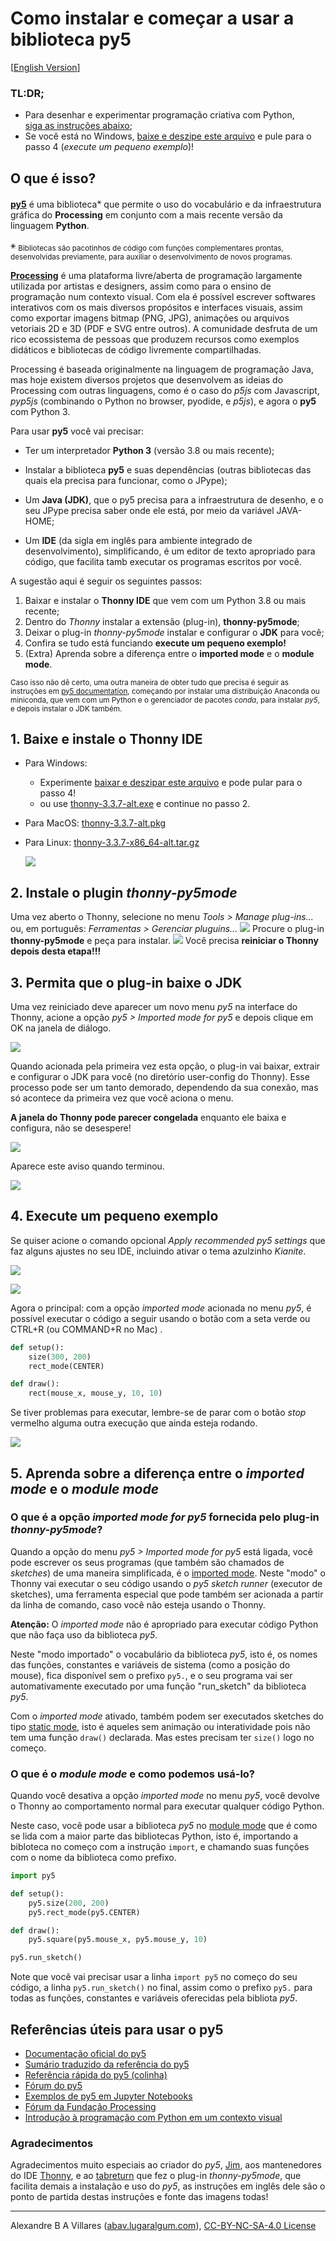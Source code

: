 <h1 id="toc"></h1>

# Como instalar e começar a usar a biblioteca py5

[[English Version](index-EN.md)]

### TL:DR;

- Para desenhar e experimentar programação criativa com Python, <br> [siga as instruções abaixo](https://abav.lugaralgum.com/como-instalar-py5/#1-baixe-e-instale-o-thonny-ide-vers%C3%A3o-337-alt);
- Se você está no Windows, [baixe e deszipe este arquivo](https://www.dropbox.com/s/3ue4cx3yf372teg/thonny-4-with-py5-windows-portable.zip?dl=0) e pule para o passo 4 (*execute um pequeno exemplo*)!

## O que é isso?

[**py5**](https://github.com/py5coding) é uma biblioteca<sup>⚹</sup> que permite o uso do vocabulário e da infraestrutura gráfica do **Processing** em conjunto com a mais recente versão da linguagem **Python**.

⚹ <sub>Bibliotecas são pacotinhos de código com funções complementares prontas, desenvolvidas previamente, para auxiliar o desenvolvimento de novos programas.</sub>

[**Processing**](http://processsing.org) é uma plataforma livre/aberta de programação largamente utilizada por artistas e designers, assim como para o ensino de programação num contexto visual. Com ela é possível escrever softwares interativos com os mais diversos propósitos e interfaces visuais, assim como exportar imagens bitmap (PNG, JPG), animações ou arquivos vetoriais 2D e 3D (PDF e SVG entre outros). A comunidade desfruta de um rico ecossistema de pessoas que produzem recursos como exemplos didáticos e bibliotecas de código livremente compartilhadas.

Processing é baseada originalmente na linguagem de programação Java, mas hoje existem diversos projetos que desenvolvem as ideias do Processing com outras linguagens, como é o caso do *p5js* com Javascript,  *pyp5js* (combinando o Python no browser, pyodide, e *p5js*), e agora o **py5** com Python 3. 

Para usar **py5** você vai precisar:

- Ter um interpretador **Python 3** (versão 3.8 ou mais recente);

- Instalar a biblioteca **py5** e suas dependências (outras bibliotecas das quais ela precisa para funcionar, como o JPype);

- Um **Java (JDK)**, que o py5 precisa para a infraestrutura de desenho, e o seu JPype precisa saber onde ele está, por meio da variável JAVA-HOME;

- Um **IDE** (da sigla em inglês para ambiente integrado de desenvolvimento), simplificando, é um editor de texto apropriado para código, que facilita tamb executar os programas escritos por você.

A sugestão aqui é seguir os seguintes passos: 

1. Baixar e instalar o **Thonny IDE** que vem com um Python 3.8 ou mais recente;
2. Dentro do *Thonny* instalar a extensão (plug-in), **thonny-py5mode**;
3. Deixar o plug-in *thonny-py5mode* instalar e configurar o **JDK** para você;
4. Confira se tudo está funciando **execute um pequeno exemplo!**
5. (Extra) Aprenda sobre a diferença entre o **imported mode** e o **module mode**.

<sub>Caso isso não dê certo, uma outra maneira de obter tudo que precisa é seguir as instruções em [py5 documentation](https://py5coding.org/content/install.html), começando por instalar uma distribuição Anaconda ou miniconda, que vem com um Python e o gerenciador de pacotes *conda*, para instalar *py5*, e depois instalar o JDK também.</sub>

## 1. Baixe e instale o Thonny IDE

- Para Windows:
    - Experimente [baixar e deszipar este arquivo](https://www.dropbox.com/s/3ue4cx3yf372teg/thonny-4-with-py5-windows-portable.zip?dl=0) e pode pular para o passo 4!
    - ou use [thonny-3.3.7-alt.exe](https://github.com/thonny/thonny/releases/download/v3.3.7/thonny-3.3.7-alt.exe) e continue no passo 2.

- Para MacOS: [thonny-3.3.7-alt.pkg](https://github.com/thonny/thonny/releases/download/v3.3.7/thonny-3.3.7-alt.pkg) 

- Para Linux: [thonny-3.3.7-x86_64-alt.tar.gz](https://github.com/thonny/thonny/releases/download/v3.3.7/thonny-3.3.7-x86_64-alt.tar.gz) 
  
  ![](https://raw.githubusercontent.com/tabreturn/thonny-py5mode/main/screenshots/02-start-splash.png)

## 2. Instale o plugin *thonny-py5mode*

Uma vez aberto o Thonny, selecione no menu *Tools > Manage plug-ins...* ou, em português: *Ferramentas > Gerenciar pluguins...<u></u>*
![](https://raw.githubusercontent.com/tabreturn/thonny-py5mode/main/screenshots/03.01-manage-plug-ins.png)
Procure o plug-in __thonny-py5mode__ e peça para instalar.
![](https://raw.githubusercontent.com/tabreturn/thonny-py5mode/main/screenshots/03.02-install-plug-in.png)
Você precisa __reiniciar o Thonny depois desta etapa!!!__ 

## 3. Permita que o plug-in baixe o JDK

Uma vez reiniciado deve aparecer um novo menu *py5* na interface do Thonny, acione a opção  *py5 > Imported mode for py5* e depois clique em OK na janela de diálogo.

![](https://raw.githubusercontent.com/tabreturn/thonny-py5mode/main/screenshots/04.01-activate-imported-mode.png)

Quando acionada pela primeira vez esta opção, o plug-in vai baixar, extrair e configurar o JDK para você (no diretório user-config do Thonny). Esse processo pode ser um tanto demorado, dependendo da sua conexão, mas só acontece da primeira vez que você aciona o menu.

**A janela do Thonny pode parecer congelada** enquanto ele baixa e configura, não se desespere!

![](https://raw.githubusercontent.com/tabreturn/thonny-py5mode/main/screenshots/04.02-download-jdk.png)

Aparece este aviso quando terminou.

![](https://raw.githubusercontent.com/tabreturn/thonny-py5mode/main/screenshots/04.03-download-jdk-done.png)

## 4. Execute um pequeno exemplo

Se quiser acione o comando opcional *Apply recommended py5 settings* que faz alguns ajustes no seu IDE, incluindo ativar o tema azulzinho *Kianite*.

![](https://raw.githubusercontent.com/tabreturn/thonny-py5mode/main/screenshots/05-apply-recommended-settings.png)

![](https://raw.githubusercontent.com/tabreturn/thonny-py5mode/main/screenshots/06.01-imported-activated.png)

Agora o principal: com a opção *imported mode* acionada no menu *py5*, é possível executar o código a seguir usando o botão com a seta verde ou CTRL+R (ou COMMAND+R no Mac) .

```python
def setup():
    size(300, 200)
    rect_mode(CENTER)

def draw():
    rect(mouse_x, mouse_y, 10, 10)
```

Se tiver problemas para executar, lembre-se de parar com o botão *stop* vermelho alguma outra execução que ainda esteja rodando.

![](https://raw.githubusercontent.com/tabreturn/thonny-py5mode/main/screenshots/06.02-running-sketch.png)

## 5. Aprenda sobre a diferença entre o *imported mode* e o *module mode*

### O que é a opção *imported mode for py5* fornecida pelo plug-in *thonny-py5mode*?

Quando a opção do menu *py5 > Imported mode for py5* está ligada, você pode escrever os seus programas (que também são chamados de *sketches*) de uma maneira simplificada, é o [imported mode](https://py5coding.org/content/py5_modes.html#imported-mode). Neste "modo" o Thonny vai executar o seu código usando o *py5 sketch runner* (executor de sketches), uma ferramenta especial que pode também ser acionada a partir da linha de comando, caso você não esteja usando o Thonny.

**Atenção:** O *imported mode* não é apropriado para executar código Python que não faça uso da biblioteca *py5*.

Neste "modo importado" o vocabulário da biblioteca *py5*, isto é, os nomes das funções, constantes e variáveis de sistema (como a posição do mouse), fica disponível sem o prefixo `py5.`, e o seu programa vai ser automativamente executado por uma função "run_sketch" da biblioteca *py5*. 

Com o *imported mode* ativado, também podem ser executados sketches do tipo [static mode](https://py5coding.org/content/py5_modes.html#static-mode), isto é aqueles sem animação ou interatividade pois não tem uma função `draw()` declarada. Mas estes precisam ter `size()` logo no começo.

### O que é o *module mode* e como podemos usá-lo?

Quando você desativa a opção *imported mode* no menu *py5*, você devolve o Thonny ao comportamento normal para executar qualquer código Python.

Neste caso, você pode usar a biblioteca *py5* no [module mode](https://py5coding.org/content/py5_modes.html#module-mode) que é como se lida com a maior parte das bibliotecas Python, isto é, importando a bibloteca no começo com a instrução `import`, e chamando suas funções com o nome da biblioteca como prefixo.

```python
import py5

def setup():
    py5.size(200, 200)
    py5.rect_mode(py5.CENTER)

def draw():
    py5.square(py5.mouse_x, py5.mouse_y, 10)

py5.run_sketch()
```

Note que você vai precisar usar a linha `import py5` no começo do seu código, a linha `py5.run_sketch()` no final, assim como o prefixo `py5.` para todas as funções, constantes e variáveis oferecidas pela bibliota *py5*.

## Referências úteis para usar o py5

* [Documentação oficial do py5](http://py5coding.org/)
* [Sumário traduzido da referência do py5](https://abav.lugaralgum.com/material-aulas/Processing-Python-py5/sumario-referencia-py5.html)
* [Referência rápida do py5 (colinha)](https://github.com/villares/processing.py-cheat-sheet/blob/pt-br/py5/py5_cc.pdf)
* [Fórum do py5](https://github.com/py5coding/py5generator/discussions)
* [Exemplos de py5 em Jupyter Notebooks](https://github.com/py5coding/py5examples)
* [Fórum da Fundação Processing](https://discourse.processing.org/)
* [Introdução à programação com Python em um contexto visual](https://abav.lugaralgum.com/material-aulas/Processing-Python-py5/)

### Agradecimentos

Agradecimentos muito especiais ao criador do *py5*, [Jim](https://twitter.com/py5coding), aos mantenedores do IDE [Thonny](https://twitter.com/thonnyIDE), e ao [tabreturn](https://twitter.com/tabreturn) que fez o plug-in *thonny-py5mode*, que facilita demais a instalação e uso do *py5*, as instruções em inglês dele são o ponto de partida destas instruções e fonte das imagens todas!

--- 

Alexandre B A Villares ([abav.lugaralgum.com](https://abav.lugaralgum.com)), [CC-BY-NC-SA-4.0 License](https://creativecommons.org/licenses/by-nc-sa/4.0/)
